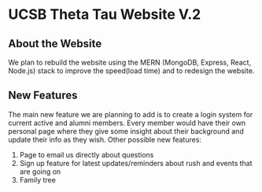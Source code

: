 # UCSB Theta Tau Website V.2

## About the Website

We plan to rebuild the website using the MERN (MongoDB, Express, React, Node.js) stack to improve the speed(load time)
and to redesign the website.

## New Features

The main new feature we are planning to add is to create a login system for current active and alumni members. Every
member would have their own personal page where they give some insight about their background and update their info
as they wish. Other possible new features:

1.  Page to email us directly about questions
2.  Sign up feature for latest updates/reminders about rush and events that are going on
3.  Family tree
